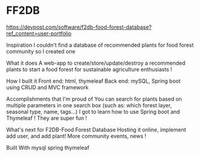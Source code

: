 # FF2DB 

https://devpost.com/software/f2db-food-forest-database?ref_content=user-portfolio

Inspiration
I couldn't find a database of recommended plants for food forest community so I created one

What it does
A web-app to create/store/update/destroy a recommended plants to start a food forest for sustainable agriculture enthusiasts !

How I built it
Front end: html, thymeleaf Back end: mySQL, Spring boot using CRUD and MVC framework

Accomplishments that I'm proud of
You can search for plants based on multiple parameters in one search box (such as: which forest layer, seasonal type, name, tags...) I got to learn how to use Spring boot and Thymeleaf ! They are super fun !

What's next for F2DB-Food Forest Database
Hosting it online, implement add user, and add plant! More community events, news !

Built With
mysql
spring
thymeleaf
